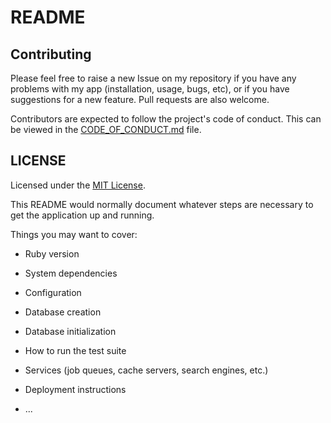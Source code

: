 # README

## Contributing

Please feel free to raise a new Issue on my repository if you have any problems with my app (installation, usage, bugs, etc), or if you have suggestions for a new feature. Pull requests are also welcome.

Contributors are expected to follow the project's code of conduct. This can be viewed in the [CODE_OF_CONDUCT.md](CODE_OF_CONDUCT.md) file.

## LICENSE

Licensed under the [MIT License](LICENSE).

This README would normally document whatever steps are necessary to get the
application up and running.

Things you may want to cover:

* Ruby version

* System dependencies

* Configuration

* Database creation

* Database initialization

* How to run the test suite

* Services (job queues, cache servers, search engines, etc.)

* Deployment instructions

* ...
